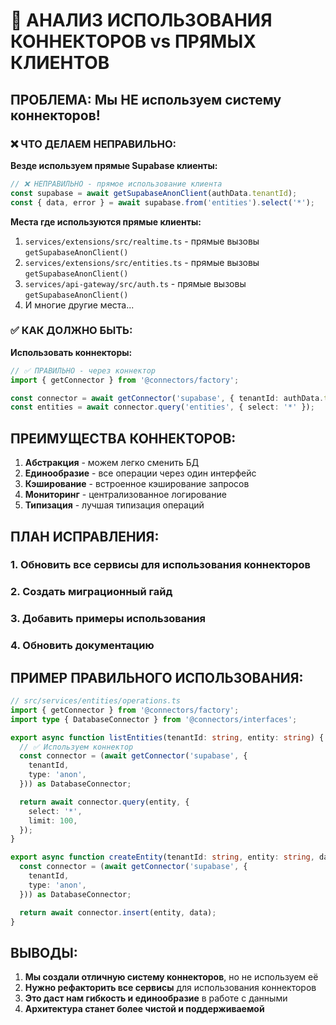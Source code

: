 # 🚨 АНАЛИЗ ИСПОЛЬЗОВАНИЯ КОННЕКТОРОВ vs ПРЯМЫХ КЛИЕНТОВ

## ПРОБЛЕМА: Мы НЕ используем систему коннекторов!

### ❌ ЧТО ДЕЛАЕМ НЕПРАВИЛЬНО:

**Везде используем прямые Supabase клиенты:**

```typescript
// ❌ НЕПРАВИЛЬНО - прямое использование клиента
const supabase = await getSupabaseAnonClient(authData.tenantId);
const { data, error } = await supabase.from('entities').select('*');
```

**Места где используются прямые клиенты:**

1. `services/extensions/src/realtime.ts` - прямые вызовы `getSupabaseAnonClient()`
2. `services/extensions/src/entities.ts` - прямые вызовы `getSupabaseAnonClient()`
3. `services/api-gateway/src/auth.ts` - прямые вызовы `getSupabaseAnonClient()`
4. И многие другие места...

### ✅ КАК ДОЛЖНО БЫТЬ:

**Использовать коннекторы:**

```typescript
// ✅ ПРАВИЛЬНО - через коннектор
import { getConnector } from '@connectors/factory';

const connector = await getConnector('supabase', { tenantId: authData.tenantId });
const entities = await connector.query('entities', { select: '*' });
```

## ПРЕИМУЩЕСТВА КОННЕКТОРОВ:

1. **Абстракция** - можем легко сменить БД
2. **Единообразие** - все операции через один интерфейс
3. **Кэширование** - встроенное кэширование запросов
4. **Мониторинг** - централизованное логирование
5. **Типизация** - лучшая типизация операций

## ПЛАН ИСПРАВЛЕНИЯ:

### 1. Обновить все сервисы для использования коннекторов

### 2. Создать миграционный гайд

### 3. Добавить примеры использования

### 4. Обновить документацию

## ПРИМЕР ПРАВИЛЬНОГО ИСПОЛЬЗОВАНИЯ:

```typescript
// src/services/entities/operations.ts
import { getConnector } from '@connectors/factory';
import type { DatabaseConnector } from '@connectors/interfaces';

export async function listEntities(tenantId: string, entity: string) {
  // ✅ Используем коннектор
  const connector = (await getConnector('supabase', {
    tenantId,
    type: 'anon',
  })) as DatabaseConnector;

  return await connector.query(entity, {
    select: '*',
    limit: 100,
  });
}

export async function createEntity(tenantId: string, entity: string, data: any) {
  const connector = (await getConnector('supabase', {
    tenantId,
    type: 'anon',
  })) as DatabaseConnector;

  return await connector.insert(entity, data);
}
```

## ВЫВОДЫ:

1. **Мы создали отличную систему коннекторов**, но не используем её
2. **Нужно рефакторить все сервисы** для использования коннекторов
3. **Это даст нам гибкость и единообразие** в работе с данными
4. **Архитектура станет более чистой и поддерживаемой**

